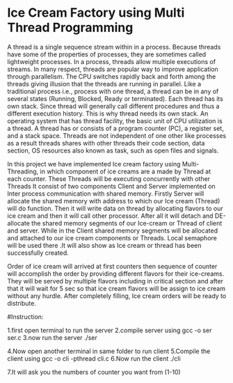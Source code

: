# Ice Cream Factory using Multi Thread Programming


A thread is a single sequence stream within in a process. Because threads have some of the properties of processes, they are sometimes called lightweight processes. In a process, threads allow multiple executions of streams. In many respect, threads are popular way to improve application through parallelism. The CPU switches rapidly back and forth among the threads giving illusion that the threads are running in parallel. Like a traditional process i.e., process with one thread, a thread can be in any of several states (Running, Blocked, Ready or terminated). Each thread has its own stack. Since thread will generally call different procedures and thus a different execution history. This is why thread needs its own stack. An operating system that has thread facility, the basic unit of CPU utilization is a thread. A thread has or consists of a program counter (PC), a register set, and a stack space. Threads are not independent of one other like processes as a result threads shares with other threads their code section, data section, OS resources  also known as task, such as open files and signals.

In this project we have implemented Ice cream factory using Multi-Threading, in which component of ice creams are a made by Thread at each counter. These Threads will be executing concurrently with other Threads
It consist of two components Client and Server implemented on Inter process communication with shared memory.
Firstly Server will allocate the shared memory with address to which our Ice cream (Thread) will do function. Then it will write data on thread by allocating flavors to our ice cream and then it will call other processor. After all it will detach and DE-allocate the shared memory segments of our Ice-cream or Thread of client and server.
While in the Client shared memory segments will be allocated and attached to our ice cream components or Threads.
Local semaphore will be used there .It will also show as Ice cream or thread has been successfully created.

Order of ice cream will arrived at first counters then sequence of counter will accomplish the order by providing different flavors for their ice-creams. They will be served by multiple flavors including in critical section and after that it will wait for 5 sec so that ice cream flavors will be assign to ice cream without any hurdle. After completely filling, Ice cream orders will be ready to distribute.




#Instruction:

1.first open terminal to run the server
2.compile server using
	gcc -o ser ser.c
3.now run the server
	./ser

4.Now open another terminal in same folder to run client
5.Compile the client using
	 gcc -o cli -pthread cli.c
6.Now run the client
	./cli

7.It will ask you the numbers of counter you want from (1-10)

